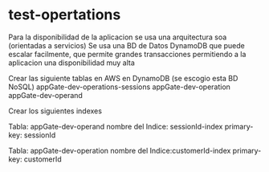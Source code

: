 # test-opertations

Para la disponibilidad de la aplicacion se usa una arquitectura soa (orientadas a servicios)
Se usa una BD de Datos DynamoDB que puede escalar facilmente, que permite grandes transacciones
permitiendo a la aplicacion una disponibilidad muy alta

 Crear las siguiente tablas en AWS en DynamoDB (se escogio esta BD NoSQL)
    appGate-dev-operations-sessions
    appGate-dev-operation
    appGate-dev-operand

 Crear los siguientes indexes
 
   Tabla: appGate-dev-operand
   nombre del Indice: sessionId-index
   primary-key: sessionId

   Tabla: appGate-dev-operation
   nombre del Indice:customerId-index
   primary-key: customerId